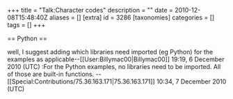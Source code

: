 +++
title = "Talk:Character codes"
description = ""
date = 2010-12-08T15:48:40Z
aliases = []
[extra]
id = 3286
[taxonomies]
categories = []
tags = []
+++

== Python ==

well, I suggest adding which libraries need imported (eg Python) for the examples as applicable--[[User:Billymac00|Billymac00]] 19:19, 6 December 2010 (UTC)
:For the Python examples, no libraries need to be imported. All of those are built-in functions. --[[Special:Contributions/75.36.163.171|75.36.163.171]] 10:34, 7 December 2010 (UTC)
